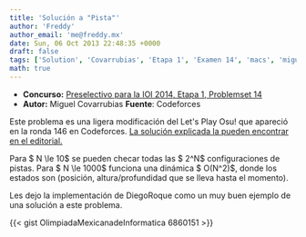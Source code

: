 ```yaml
---
title: 'Solución a "Pista"'
author: 'Freddy'
author_email: 'me@freddy.mx'
date: Sun, 06 Oct 2013 22:48:35 +0000
draft: false
tags: ['Solution', 'Covarrubias', 'Etapa 1', 'Examen 14', 'macs', 'miguel', 'preselectivo', 'solución', 'Soluciones Preselectivo 2013']
math: true
---
```


- **Concurso:** [Preselectivo para la IOI 2014, Etapa 1, Problemset 14](https://omegaup.com/arena/IOI2014E1P14#problems/pista)
- **Autor:** Miguel Covarrubias **Fuente**: Codeforces

Este problema es una ligera modificación del Let's Play Osu! que apareció en la ronda 146 en Codeforces. [La solución explicada la pueden encontrar en el editorial.](http://codeforces.ru/blog/entry/5592)

Para $ N \\le 10$ se pueden checar todas las $ 2^N$ configuraciones de pistas. Para $ N \\le 1000$ funciona una dinámica $ O(N^2)$, donde los estados son (posición, altura/profundidad que se lleva hasta el momento).

Les dejo la implementación de DiegoRoque como un muy buen ejemplo de una solución a este problema.

{{< gist OlimpiadaMexicanadeInformatica 6860151 >}}